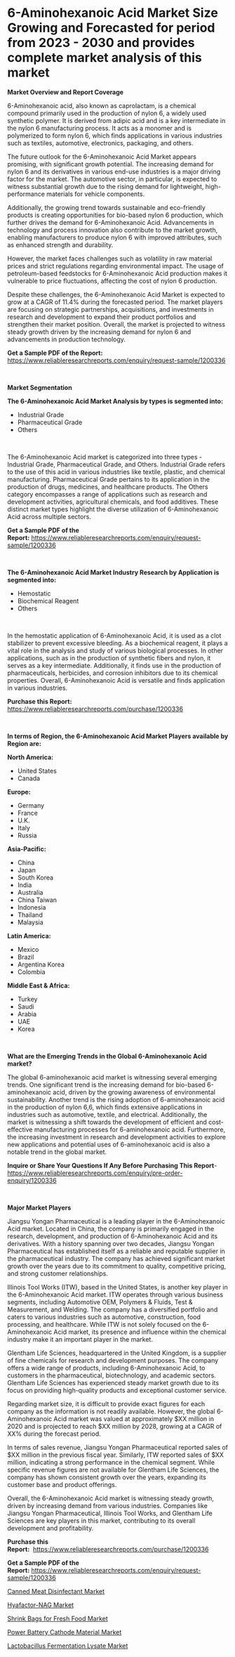 <p><h1>6-Aminohexanoic Acid Market Size Growing and Forecasted for period from 2023 - 2030 and provides complete market analysis of this market</h1></p><p><strong>Market Overview and Report Coverage</strong></p>
<p><p>6-Aminohexanoic acid, also known as caprolactam, is a chemical compound primarily used in the production of nylon 6, a widely used synthetic polymer. It is derived from adipic acid and is a key intermediate in the nylon 6 manufacturing process. It acts as a monomer and is polymerized to form nylon 6, which finds applications in various industries such as textiles, automotive, electronics, packaging, and others.</p><p>The future outlook for the 6-Aminohexanoic Acid Market appears promising, with significant growth potential. The increasing demand for nylon 6 and its derivatives in various end-use industries is a major driving factor for the market. The automotive sector, in particular, is expected to witness substantial growth due to the rising demand for lightweight, high-performance materials for vehicle components.</p><p>Additionally, the growing trend towards sustainable and eco-friendly products is creating opportunities for bio-based nylon 6 production, which further drives the demand for 6-Aminohexanoic Acid. Advancements in technology and process innovation also contribute to the market growth, enabling manufacturers to produce nylon 6 with improved attributes, such as enhanced strength and durability.</p><p>However, the market faces challenges such as volatility in raw material prices and strict regulations regarding environmental impact. The usage of petroleum-based feedstocks for 6-Aminohexanoic Acid production makes it vulnerable to price fluctuations, affecting the cost of nylon 6 production.</p><p>Despite these challenges, the 6-Aminohexanoic Acid Market is expected to grow at a CAGR of 11.4% during the forecasted period. The market players are focusing on strategic partnerships, acquisitions, and investments in research and development to expand their product portfolios and strengthen their market position. Overall, the market is projected to witness steady growth driven by the increasing demand for nylon 6 and advancements in production technology.</p></p>
<p><strong>Get a Sample PDF of the Report:</strong> <a href="https://www.reliableresearchreports.com/enquiry/request-sample/1200336">https://www.reliableresearchreports.com/enquiry/request-sample/1200336</a></p>
<p>&nbsp;</p>
<p><strong>Market Segmentation</strong></p>
<p><strong>The 6-Aminohexanoic Acid Market Analysis by types is segmented into:</strong></p>
<p><ul><li>Industrial Grade</li><li>Pharmaceutical Grade</li><li>Others</li></ul></p>
<p>&nbsp;</p>
<p><p>The 6-Aminohexanoic Acid market is categorized into three types - Industrial Grade, Pharmaceutical Grade, and Others. Industrial Grade refers to the use of this acid in various industries like textile, plastic, and chemical manufacturing. Pharmaceutical Grade pertains to its application in the production of drugs, medicines, and healthcare products. The Others category encompasses a range of applications such as research and development activities, agricultural chemicals, and food additives. These distinct market types highlight the diverse utilization of 6-Aminohexanoic Acid across multiple sectors.</p></p>
<p><strong>Get a Sample PDF of the Report:</strong>&nbsp;<a href="https://www.reliableresearchreports.com/enquiry/request-sample/1200336">https://www.reliableresearchreports.com/enquiry/request-sample/1200336</a></p>
<p>&nbsp;</p>
<p><strong>The 6-Aminohexanoic Acid Market Industry Research by Application is segmented into:</strong></p>
<p><ul><li>Hemostatic</li><li>Biochemical Reagent</li><li>Others</li></ul></p>
<p>&nbsp;</p>
<p><p>In the hemostatic application of 6-Aminohexanoic Acid, it is used as a clot stabilizer to prevent excessive bleeding. As a biochemical reagent, it plays a vital role in the analysis and study of various biological processes. In other applications, such as in the production of synthetic fibers and nylon, it serves as a key intermediate. Additionally, it finds use in the production of pharmaceuticals, herbicides, and corrosion inhibitors due to its chemical properties. Overall, 6-Aminohexanoic Acid is versatile and finds application in various industries.</p></p>
<p><strong>Purchase this Report:</strong>&nbsp; <a href="https://www.reliableresearchreports.com/purchase/1200336">https://www.reliableresearchreports.com/purchase/1200336</a></p>
<p>&nbsp;</p>
<p><strong>In terms of Region, the 6-Aminohexanoic Acid Market Players available by Region are:</strong></p>
<p>
    <p> <strong> North America: </strong>
        <ul>
            <li>United States</li>
            <li>Canada</li>
        </ul>
        </p> 
    <p> <strong> Europe: </strong>
        <ul>
            <li>Germany</li>
            <li>France</li>
            <li>U.K.</li>
            <li>Italy</li>
            <li>Russia</li>
        </ul>
        </p> 
    <p> <strong> Asia-Pacific: </strong>
        <ul>
            <li>China</li>
            <li>Japan</li>
            <li>South Korea</li>
            <li>India</li>
            <li>Australia</li>
            <li>China Taiwan</li>
            <li>Indonesia</li>
            <li>Thailand</li>
            <li>Malaysia</li>
        </ul>
        </p> 
    <p> <strong> Latin America: </strong>
        <ul>
            <li>Mexico</li>
            <li>Brazil</li>
            <li>Argentina Korea</li>
            <li>Colombia</li>
        </ul>
        </p> 
    <p> <strong> Middle East & Africa: </strong>
        <ul>
            <li>Turkey</li>
            <li>Saudi</li>
            <li>Arabia</li>
            <li>UAE</li>
            <li>Korea</li>
        </ul>
    </p>
    </p>
<p>&nbsp;</p>
<p><strong>What are the Emerging Trends in the Global 6-Aminohexanoic Acid market?</strong></p>
<p><p>The global 6-aminohexanoic acid market is witnessing several emerging trends. One significant trend is the increasing demand for bio-based 6-aminohexanoic acid, driven by the growing awareness of environmental sustainability. Another trend is the rising adoption of 6-aminohexanoic acid in the production of nylon 6,6, which finds extensive applications in industries such as automotive, textile, and electrical. Additionally, the market is witnessing a shift towards the development of efficient and cost-effective manufacturing processes for 6-aminohexanoic acid. Furthermore, the increasing investment in research and development activities to explore new applications and potential uses of 6-aminohexanoic acid is also a notable trend in the global market.</p></p>
<p><strong>Inquire or Share Your Questions If Any Before Purchasing This Report</strong>- <a href="https://www.reliableresearchreports.com/enquiry/pre-order-enquiry/1200336">https://www.reliableresearchreports.com/enquiry/pre-order-enquiry/1200336</a></p>
<p>&nbsp;</p>
<p><strong>Major Market Players</strong></p>
<p><p>Jiangsu Yongan Pharmaceutical is a leading player in the 6-Aminohexanoic Acid market. Located in China, the company is primarily engaged in the research, development, and production of 6-Aminohexanoic Acid and its derivatives. With a history spanning over two decades, Jiangsu Yongan Pharmaceutical has established itself as a reliable and reputable supplier in the pharmaceutical industry. The company has achieved significant market growth over the years due to its commitment to quality, competitive pricing, and strong customer relationships.</p><p>Illinois Tool Works (ITW), based in the United States, is another key player in the 6-Aminohexanoic Acid market. ITW operates through various business segments, including Automotive OEM, Polymers & Fluids, Test & Measurement, and Welding. The company has a diversified portfolio and caters to various industries such as automotive, construction, food processing, and healthcare. While ITW is not solely focused on the 6-Aminohexanoic Acid market, its presence and influence within the chemical industry make it an important player in the market.</p><p>Glentham Life Sciences, headquartered in the United Kingdom, is a supplier of fine chemicals for research and development purposes. The company offers a wide range of products, including 6-Aminohexanoic Acid, to customers in the pharmaceutical, biotechnology, and academic sectors. Glentham Life Sciences has experienced steady market growth due to its focus on providing high-quality products and exceptional customer service.</p><p>Regarding market size, it is difficult to provide exact figures for each company as the information is not readily available. However, the global 6-Aminohexanoic Acid market was valued at approximately $XX million in 2020 and is projected to reach $XX million by 2028, growing at a CAGR of XX% during the forecast period.</p><p>In terms of sales revenue, Jiangsu Yongan Pharmaceutical reported sales of $XX million in the previous fiscal year. Similarly, ITW reported sales of $XX million, indicating a strong performance in the chemical segment. While specific revenue figures are not available for Glentham Life Sciences, the company has shown consistent growth over the years, expanding its customer base and product offerings.</p><p>Overall, the 6-Aminohexanoic Acid market is witnessing steady growth, driven by increasing demand from various industries. Companies like Jiangsu Yongan Pharmaceutical, Illinois Tool Works, and Glentham Life Sciences are key players in this market, contributing to its overall development and profitability.</p></p>
<p><strong>Purchase this Report:</strong>&nbsp;&nbsp;<a href="https://www.reliableresearchreports.com/purchase/1200336">https://www.reliableresearchreports.com/purchase/1200336</a></p>
<p></p>
<p><strong>Get a Sample PDF of the Report:</strong>&nbsp;<a href="https://www.reliableresearchreports.com/enquiry/request-sample/1200336">https://www.reliableresearchreports.com/enquiry/request-sample/1200336</a></p>
<p><p><a href="https://github.com/luckyshygirl/Market-Research-Report-List-2/blob/main/canned-meat-disinfectant-market.md">Canned Meat Disinfectant Market</a></p><p><a href="https://github.com/gulaimolin/Market-Research-Report-List-1/blob/main/hyafactor-nag-market.md">Hyafactor-NAG Market</a></p><p><a href="https://github.com/gdfhhhj/Market-Research-Report-List-2/blob/main/shrink-bags-for-fresh-food-market.md">Shrink Bags for Fresh Food Market</a></p><p><a href="https://github.com/vimar16th/Market-Research-Report-List-2/blob/main/power-battery-cathode-material-market.md">Power Battery Cathode Material Market</a></p><p><a href="https://github.com/ruslanpoljakovrd177/Market-Research-Report-List-1/blob/main/lactobacillus-fermentation-lysate-market.md">Lactobacillus Fermentation Lysate Market</a></p></p>